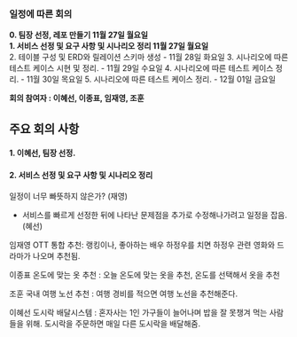 
### 일정에 따른 회의

**0. 팀장 선정, 레포 만들기 11월 27일 월요일** <br>
**1. 서비스 선정 및 요구 사항 및 시나리오 정리 11월 27일 월요일** <br>
2. 테이블 구성 및 ERD와 릴레이션 스키마 생성 - 11월 28일 화요일 
3. 시나리오에 따른 테스트 케이스 시현 및 정리. - 11월 29일 수요일 
4. 시나리오에 따른 테스트 케이스 정리. - 11월 30일 목요일 
5. 시나리오에 따른 테스트 케이스 정리. - 12월 01일 금요일 



**회의 참여자 : 이혜선, 이종표, 임재영, 조훈** 

## 주요 회의 사항

#### 1. 이혜선, 팀장 선정.

#### 2. 서비스 선정 및 요구 사항 및 시나리오 정리

일정이 너무 빠뜻하지 않은가? (재영)
- 서비스를 빠르게 선정한 뒤에 나타난 문제점을 추가로 수정해나가려고 일정을 잡음.(혜선)


임재영 
OTT 통합 추천: 랭킹이나, 좋아하는 배우 하정우를 치면 하정우 관련 영화와 드라마가 나오며 추천됨.

이종표 
온도에 맞는 옷 추천 : 오늘 온도에 맞는 옷을 추천, 온도를 선택해서 옷을 추천 

조훈 
국내 여행 노선 추천 : 여행 경비를 적으면 여행 노선을 추천해준다.  

이혜선 
도시락 배달시스템 : 혼자사는 1인 가구들이 늘어나며 밥을 잘 못챙겨 먹는 사람들을 위해. 도시락을 주문하면 매일 다른 도시락을 배달해줌. 